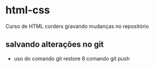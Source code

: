 # html-css
 Curso de HTML corders
gravando mudanças no repositório
## salvando alterações no git
* uso do comando git restore
8 comando git push


